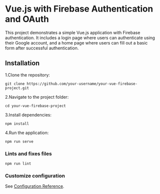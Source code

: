 # Vue.js with Firebase Authentication and OAuth

This project demonstrates a simple Vue.js application with Firebase authentication. It includes a login page where users can authenticate using their Google account, and a home page where users can fill out a basic form after successful authentication.

## Installation

1.Clone the repository:
```
git clone https://github.com/your-username/your-vue-firebase-project.git

```

2.Navigate to the project folder:
```
cd your-vue-firebase-project
```

3.Install dependencies:
```
npm install
```

4.Run the application:
```
npm run serve
```

### Lints and fixes files
```
npm run lint 
```

### Customize configuration
See [Configuration Reference](https://cli.vuejs.org/config/).
